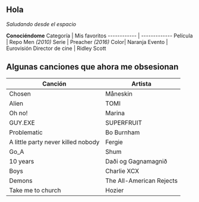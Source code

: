 

## Hola

*Saludando desde el espacio*

**Conociéndome**
Categoría | Mis favoritos
------------ | -------------
Película | Repo Men *(2010)*
Serie | Preacher *(2016)*
Color| Naranja
Evento | Eurovisión
Director de cine | Ridley Scott



## Algunas canciones que ahora me obsesionan

Canción | Artista
------------ | -------------
Chosen | Måneskin
Alien | TOMI
Oh no! | Marina
GUY.EXE | SUPERFRUIT
Problematic | Bo  Burnham
A little party never killed nobody | Fergie
Go_A | Shum
10 years | Daði og Gagnamagnið
Boys | Charlie XCX
Demons | The All-American Rejects
Take me to church | Hozier





<!--
**ChloeBoistel/ChloeBoistel** is a ✨ _special_ ✨ repository because its `README.md` (this file) appears on your GitHub profile.

Here are some ideas to get you started:

- 🔭 I’m currently working on ...
- 🌱 I’m currently learning ...
- 👯 I’m looking to collaborate on ...
- 🤔 I’m looking for help with ...
- 💬 Ask me about ...
- 📫 How to reach me: ...
- 😄 Pronouns: ...
- ⚡ Fun fact: ...
-->
